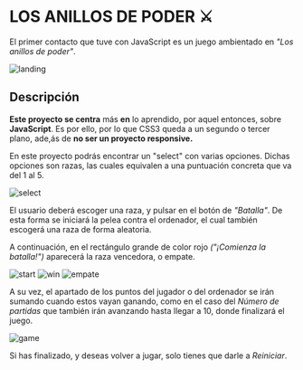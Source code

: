 # LOS ANILLOS DE PODER ⚔️

El primer contacto que tuve con JavaScript es un juego ambientado en *"Los anillos de poder"*.

![landing](https://user-images.githubusercontent.com/113979188/217068518-5271d48a-9b5b-4d9e-ad29-cc45d473f7a7.png)

## Descripción 

**Este proyecto se centra** más **en** lo aprendido, por aquel entonces, sobre **JavaScript**. Es por ello, por lo que CSS3 queda a un segundo o tercer plano, ade,ás de **no ser un proyecto responsive.**

En este proyecto podrás encontrar un "select" con varias opciones. Dichas opciones son razas, las cuales equivalen a una puntuación concreta que va del 1 al 5. 

![select](https://user-images.githubusercontent.com/113979188/217068547-c77bac92-4e77-4c62-9507-475686d99c0e.png)

El usuario deberá escoger una raza, y pulsar en el botón de *"Batalla"*. De esta forma se iniciará la pelea contra el ordenador, el cual también escogerá una raza de forma aleatoria. 

A continuación, en el rectángulo grande de color rojo *("¡Comienza la batalla!")* aparecerá la raza vencedora, o empate. 

![start](https://user-images.githubusercontent.com/113979188/217068588-a708ba25-fa92-4f2c-ba87-b3e850195adb.png)
![win](https://user-images.githubusercontent.com/113979188/217068605-b8f0022a-7a27-4ea0-81dd-379e9599998f.png)
![empate](https://user-images.githubusercontent.com/113979188/217068613-f3c8a3c4-cb5e-48e2-a73f-e672b358bb9d.png)

A su vez, el apartado de los puntos del jugador o del ordenador se irán sumando cuando estos vayan ganando, como en el caso del *Número de partidas* que también irán avanzando hasta llegar a 10, donde finalizará el juego. 

![game](https://user-images.githubusercontent.com/113979188/217068932-46e65758-7cf4-4bbb-8630-667d38c97e6a.png)

Si has finalizado, y deseas volver a jugar, solo tienes que darle a *Reiniciar*. 
